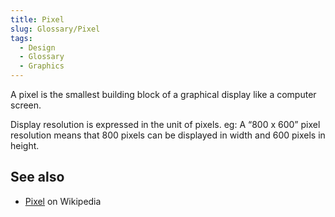 ```yaml
---
title: Pixel
slug: Glossary/Pixel
tags:
  - Design
  - Glossary
  - Graphics
---
```

A pixel is the smallest building block of a graphical display like a computer screen.

Display resolution is expressed in the unit of pixels. eg: A “800 x 600” pixel resolution means that 800 pixels can be displayed in width and 600 pixels in height.

## See also

- [Pixel](https://en.wikipedia.org/wiki/Pixel) on Wikipedia
